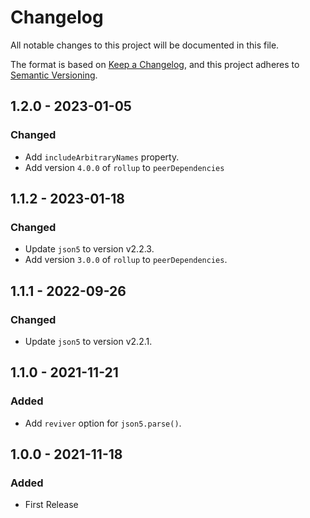 # Changelog

All notable changes to this project will be documented in this file.

The format is based on [Keep a Changelog](https://keepachangelog.com/en/1.0.0/),
and this project adheres to [Semantic Versioning](https://semver.org/spec/v2.0.0.html).

## 1.2.0 - 2023-01-05

### Changed

- Add `includeArbitraryNames` property.
- Add version `4.0.0` of `rollup` to `peerDependencies`

## 1.1.2 - 2023-01-18

### Changed

- Update `json5` to version v2.2.3.
- Add version `3.0.0` of `rollup` to `peerDependencies`.

## 1.1.1 - 2022-09-26

### Changed

- Update `json5` to version v2.2.1.

## 1.1.0 - 2021-11-21

### Added

- Add `reviver` option for `json5.parse()`.

## 1.0.0 - 2021-11-18

### Added

- First Release
